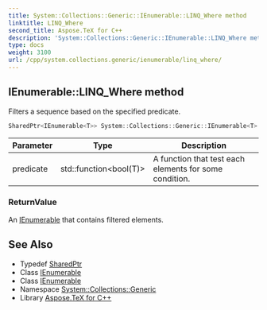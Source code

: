 ```yaml
---
title: System::Collections::Generic::IEnumerable::LINQ_Where method
linktitle: LINQ_Where
second_title: Aspose.TeX for C++
description: 'System::Collections::Generic::IEnumerable::LINQ_Where method. Filters a sequence based on the specified predicate in C++.'
type: docs
weight: 3100
url: /cpp/system.collections.generic/ienumerable/linq_where/
---
```

## IEnumerable::LINQ_Where method


Filters a sequence based on the specified predicate.

```cpp
SharedPtr<IEnumerable<T>> System::Collections::Generic::IEnumerable<T>::LINQ_Where(std::function<bool(T)> predicate)
```


| Parameter | Type | Description |
| --- | --- | --- |
| predicate | std::function\<bool(T)> | A function that test each elements for some condition. |

### ReturnValue

An [IEnumerable](../) that contains filtered elements.

## See Also

* Typedef [SharedPtr](../../../system/sharedptr/)
* Class [IEnumerable](../)
* Class [IEnumerable](../)
* Namespace [System::Collections::Generic](../../)
* Library [Aspose.TeX for C++](../../../)
